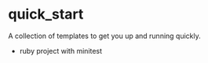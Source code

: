 quick_start
===========

A collection of templates to get you up and running quickly.

  -  ruby project with minitest
